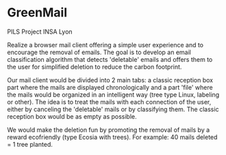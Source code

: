 # GreenMail
PILS Project INSA Lyon

Realize a browser mail client offering a simple user experience and to encourage the removal of emails. The goal is to develop an email classification algorithm that detects 'deletable' emails and offers them to the user for simplified deletion to reduce the carbon footprint.

Our mail client would be divided into 2 main tabs: a classic reception box part where the mails are displayed chronologically and a part 'file' where the mails would be organized in an intelligent way (tree type Linux, labeling or other). The idea is to treat the mails with each connection of the user, either by canceling the 'deletable' mails or by classifying them. The classic reception box would be as empty as possible.

We would make the deletion fun by promoting the removal of mails by a reward ecofriendly (type Ecosia with trees). For example: 40 mails deleted = 1 tree planted.
